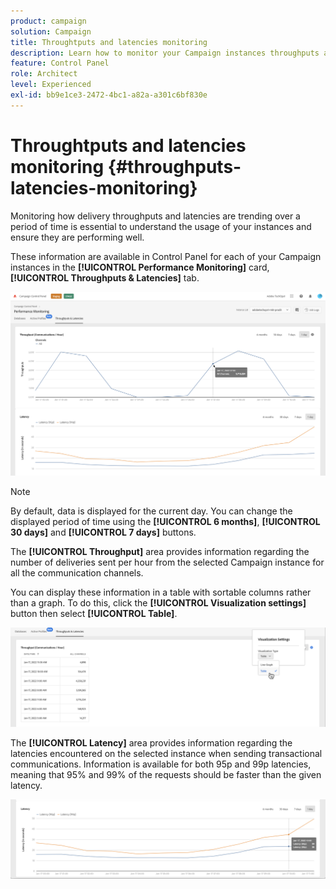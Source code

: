 ```yaml
---
product: campaign
solution: Campaign 
title: Throughtputs and latencies monitoring
description: Learn how to monitor your Campaign instances throughputs and latencies in the Control Panel.
feature: Control Panel
role: Architect
level: Experienced
exl-id: bb9e1ce3-2472-4bc1-a82a-a301c6bf830e
---
```

# Throughtputs and latencies monitoring {#throughputs-latencies-monitoring}

Monitoring how delivery throughputs and latencies are trending over a period of time is essential to understand the usage of your instances and ensure they are performing well.

These information are available in Control Panel for each of your Campaign instances in the **[!UICONTROL Performance Monitoring]** card, **[!UICONTROL Throughputs & Latencies]** tab.

![](assets/throughput-latencies-overview.png)

>[!NOTE]
>
>By default, data is displayed for the current day. You can change the displayed period of time using the **[!UICONTROL 6 months]**, **[!UICONTROL 30 days]** and **[!UICONTROL 7 days]** buttons.

The **[!UICONTROL Throughput]** area provides information regarding the number of deliveries sent per hour from the selected Campaign instance for all the communication channels.

You can display these information in a table with sortable columns rather than a graph. To do this, click the **[!UICONTROL Visualization settings]** button then select **[!UICONTROL Table]**.

![](assets/throughput-latencies-table.png)

The **[!UICONTROL Latency]** area provides information regarding the latencies encountered on the selected instance when sending transactional communications. Information is available for both 95p and 99p latencies, meaning that 95% and 99% of the requests should be faster than the given latency.

![](assets/throughput-latencies-latency.png)
